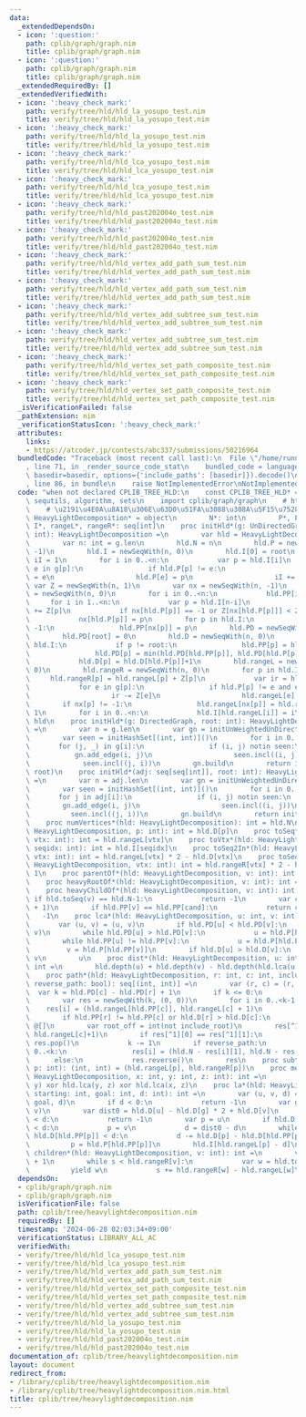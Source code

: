 ```yaml
---
data:
  _extendedDependsOn:
  - icon: ':question:'
    path: cplib/graph/graph.nim
    title: cplib/graph/graph.nim
  - icon: ':question:'
    path: cplib/graph/graph.nim
    title: cplib/graph/graph.nim
  _extendedRequiredBy: []
  _extendedVerifiedWith:
  - icon: ':heavy_check_mark:'
    path: verify/tree/hld/hld_la_yosupo_test.nim
    title: verify/tree/hld/hld_la_yosupo_test.nim
  - icon: ':heavy_check_mark:'
    path: verify/tree/hld/hld_la_yosupo_test.nim
    title: verify/tree/hld/hld_la_yosupo_test.nim
  - icon: ':heavy_check_mark:'
    path: verify/tree/hld/hld_lca_yosupo_test.nim
    title: verify/tree/hld/hld_lca_yosupo_test.nim
  - icon: ':heavy_check_mark:'
    path: verify/tree/hld/hld_lca_yosupo_test.nim
    title: verify/tree/hld/hld_lca_yosupo_test.nim
  - icon: ':heavy_check_mark:'
    path: verify/tree/hld/hld_past202004o_test.nim
    title: verify/tree/hld/hld_past202004o_test.nim
  - icon: ':heavy_check_mark:'
    path: verify/tree/hld/hld_past202004o_test.nim
    title: verify/tree/hld/hld_past202004o_test.nim
  - icon: ':heavy_check_mark:'
    path: verify/tree/hld/hld_vertex_add_path_sum_test.nim
    title: verify/tree/hld/hld_vertex_add_path_sum_test.nim
  - icon: ':heavy_check_mark:'
    path: verify/tree/hld/hld_vertex_add_path_sum_test.nim
    title: verify/tree/hld/hld_vertex_add_path_sum_test.nim
  - icon: ':heavy_check_mark:'
    path: verify/tree/hld/hld_vertex_add_subtree_sum_test.nim
    title: verify/tree/hld/hld_vertex_add_subtree_sum_test.nim
  - icon: ':heavy_check_mark:'
    path: verify/tree/hld/hld_vertex_add_subtree_sum_test.nim
    title: verify/tree/hld/hld_vertex_add_subtree_sum_test.nim
  - icon: ':heavy_check_mark:'
    path: verify/tree/hld/hld_vertex_set_path_composite_test.nim
    title: verify/tree/hld/hld_vertex_set_path_composite_test.nim
  - icon: ':heavy_check_mark:'
    path: verify/tree/hld/hld_vertex_set_path_composite_test.nim
    title: verify/tree/hld/hld_vertex_set_path_composite_test.nim
  _isVerificationFailed: false
  _pathExtension: nim
  _verificationStatusIcon: ':heavy_check_mark:'
  attributes:
    links:
    - https://atcoder.jp/contests/abc337/submissions/50216964
  bundledCode: "Traceback (most recent call last):\n  File \"/home/runner/.local/lib/python3.10/site-packages/onlinejudge_verify/documentation/build.py\"\
    , line 71, in _render_source_code_stat\n    bundled_code = language.bundle(stat.path,\
    \ basedir=basedir, options={'include_paths': [basedir]}).decode()\n  File \"/home/runner/.local/lib/python3.10/site-packages/onlinejudge_verify/languages/nim.py\"\
    , line 86, in bundle\n    raise NotImplementedError\nNotImplementedError\n"
  code: "when not declared CPLIB_TREE_HLD:\n    const CPLIB_TREE_HLD* = 1\n    import\
    \ sequtils, algorithm, sets\n    import cplib/graph/graph\n    # https://atcoder.jp/contests/abc337/submissions/50216964\n\
    \    # \u2191\u4E0A\u8A18\u306E\u63D0\u51FA\u3088\u308A\u5F15\u7528\n    type\
    \ HeavyLightDecomposition* = object\n        N*: int\n        P*, PP*, PD*, D*,\
    \ I*, rangeL*, rangeR*: seq[int]\n    proc initHld*(g: UnDirectedGraph, root:\
    \ int): HeavyLightDecomposition =\n        var hld = HeavyLightDecomposition()\n\
    \        var n: int = g.len\n        hld.N = n\n        hld.P = newSeqWith(n,\
    \ -1)\n        hld.I = newSeqWith(n, 0)\n        hld.I[0] = root\n        var\
    \ iI = 1\n        for i in 0..<n:\n            var p = hld.I[i]\n            for\
    \ e in g[p]:\n                if hld.P[p] != e:\n                    hld.I[iI]\
    \ = e\n                    hld.P[e] = p\n                    iI += 1\n       \
    \ var Z = newSeqWith(n, 1)\n        var nx = newSeqWith(n, -1)\n        hld.PP\
    \ = newSeqWith(n, 0)\n        for i in 0..<n:\n            hld.PP[i] = i\n   \
    \     for i in 1..<n:\n            var p = hld.I[n-i]\n            Z[hld.P[p]]\
    \ += Z[p]\n            if nx[hld.P[p]] == -1 or Z[nx[hld.P[p]]] < Z[p]:\n    \
    \            nx[hld.P[p]] = p\n        for p in hld.I:\n            if nx[p] !=\
    \ -1:\n                hld.PP[nx[p]] = p\n        hld.PD = newSeqWith(n, n)\n\
    \        hld.PD[root] = 0\n        hld.D = newSeqWith(n, 0)\n        for p in\
    \ hld.I:\n            if p != root:\n                hld.PP[p] = hld.PP[hld.PP[p]]\n\
    \                hld.PD[p] = min(hld.PD[hld.PP[p]], hld.PD[hld.P[p]]+1)\n    \
    \            hld.D[p] = hld.D[hld.P[p]]+1\n        hld.rangeL = newSeqWith(n,\
    \ 0)\n        hld.rangeR = newSeqWith(n, 0)\n        for p in hld.I:\n       \
    \     hld.rangeR[p] = hld.rangeL[p] + Z[p]\n            var ir = hld.rangeR[p]\n\
    \            for e in g[p]:\n                if hld.P[p] != e and e != nx[p]:\n\
    \                    ir -= Z[e]\n                    hld.rangeL[e] = ir\n    \
    \        if nx[p] != -1:\n                hld.rangeL[nx[p]] = hld.rangeL[p] +\
    \ 1\n        for i in 0..<n:\n            hld.I[hld.rangeL[i]] = i\n        return\
    \ hld\n    proc initHld*(g: DirectedGraph, root: int): HeavyLightDecomposition\
    \ =\n        var n = g.len\n        var gn = initUnWeightedUnDirectedStaticGraph(n)\n\
    \        var seen = initHashSet[(int, int)]()\n        for i in 0..<n:\n     \
    \       for (j, _) in g[i]:\n                if (i, j) notin seen:\n         \
    \           gn.add_edge(i, j)\n                    seen.incl((i, j))\n       \
    \             seen.incl((j, i))\n        gn.build\n        return initHld(gn,\
    \ root)\n    proc initHld*(adj: seq[seq[int]], root: int): HeavyLightDecomposition\
    \ =\n        var n = adj.len\n        var gn = initUnWeightedUnDirectedStaticGraph(n)\n\
    \        var seen = initHashSet[(int, int)]()\n        for i in 0..<n:\n     \
    \       for j in adj[i]:\n                if (i, j) notin seen:\n            \
    \        gn.add_edge(i, j)\n                    seen.incl((i, j))\n          \
    \          seen.incl((j, i))\n        gn.build\n        return initHld(gn, root)\n\
    \    proc numVertices*(hld: HeavyLightDecomposition): int = hld.N\n    proc depth*(hld:\
    \ HeavyLightDecomposition, p: int): int = hld.D[p]\n    proc toSeq*(hld: HeavyLightDecomposition,\
    \ vtx: int): int = hld.rangeL[vtx]\n    proc toVtx*(hld: HeavyLightDecomposition,\
    \ seqidx: int): int = hld.I[seqidx]\n    proc toSeq2In*(hld: HeavyLightDecomposition,\
    \ vtx: int): int = hld.rangeL[vtx] * 2 - hld.D[vtx]\n    proc toSeq2Out*(hld:\
    \ HeavyLightDecomposition, vtx: int): int = hld.rangeR[vtx] * 2 - hld.D[vtx] -\
    \ 1\n    proc parentOf*(hld: HeavyLightDecomposition, v: int): int = hld.P[v]\n\
    \    proc heavyRootOf*(hld: HeavyLightDecomposition, v: int): int = hld.PP[v]\n\
    \    proc heavyChildOf*(hld: HeavyLightDecomposition, v: int): int =\n       \
    \ if hld.toSeq(v) == hld.N-1:\n            return -1\n        var cand = hld.toVtx(hld.toSeq(v)\
    \ + 1)\n        if hld.PP[v] == hld.PP[cand]:\n            return cand\n     \
    \   -1\n    proc lca*(hld: HeavyLightDecomposition, u: int, v: int): int =\n \
    \       var (u, v) = (u, v)\n        if hld.PD[u] < hld.PD[v]:\n            swap(u,\
    \ v)\n        while hld.PD[u] > hld.PD[v]:\n            u = hld.P[hld.PP[u]]\n\
    \        while hld.PP[u] != hld.PP[v]:\n            u = hld.P[hld.PP[u]]\n   \
    \         v = hld.P[hld.PP[v]]\n        if hld.D[u] > hld.D[v]:\n            return\
    \ v\n        u\n    proc dist*(hld: HeavyLightDecomposition, u: int, v: int):\
    \ int =\n        hld.depth(u) + hld.depth(v) - hld.depth(hld.lca(u, v)) * 2\n\
    \    proc path*(hld: HeavyLightDecomposition, r: int, c: int, include_root: bool,\
    \ reverse_path: bool): seq[(int, int)] =\n        var (r, c) = (r, c)\n      \
    \  var k = hld.PD[c] - hld.PD[r] + 1\n        if k <= 0:\n            return @[]\n\
    \        var res = newSeqWith(k, (0, 0))\n        for i in 0..<k-1:\n        \
    \    res[i] = (hld.rangeL[hld.PP[c]], hld.rangeL[c] + 1)\n            c = hld.P[hld.PP[c]]\n\
    \        if hld.PP[r] != hld.PP[c] or hld.D[r] > hld.D[c]:\n            return\
    \ @[]\n        var root_off = int(not include_root)\n        res[^1] = (hld.rangeL[r]+root_off,\
    \ hld.rangeL[c]+1)\n        if res[^1][0] == res[^1][1]:\n            discard\
    \ res.pop()\n            k -= 1\n        if reverse_path:\n            for i in\
    \ 0..<k:\n                res[i] = (hld.N - res[i][1], hld.N - res[i][0])\n  \
    \      else:\n            res.reverse()\n        res\n    proc subtree*(hld: HeavyLightDecomposition,\
    \ p: int): (int, int) = (hld.rangeL[p], hld.rangeR[p])\n    proc median*(hld:\
    \ HeavyLightDecomposition, x: int, y: int, z: int): int =\n        hld.lca(x,\
    \ y) xor hld.lca(y, z) xor hld.lca(x, z)\n    proc la*(hld: HeavyLightDecomposition,\
    \ starting: int, goal: int, d: int): int =\n        var (u, v, d) = (starting,\
    \ goal, d)\n        if d < 0:\n            return -1\n        var g = hld.lca(u,\
    \ v)\n        var dist0 = hld.D[u] - hld.D[g] * 2 + hld.D[v]\n        if dist0\
    \ < d:\n            return -1\n        var p = u\n        if hld.D[u] - hld.D[g]\
    \ < d:\n            p = v\n            d = dist0 - d\n        while hld.D[p] -\
    \ hld.D[hld.PP[p]] < d:\n            d -= hld.D[p] - hld.D[hld.PP[p]] + 1\n  \
    \          p = hld.P[hld.PP[p]]\n        hld.I[hld.rangeL[p] - d]\n    iterator\
    \ children*(hld: HeavyLightDecomposition, v: int): int =\n        var s = hld.rangeL[v]\
    \ + 1\n        while s < hld.rangeR[v]:\n            var w = hld.toVtx(s)\n  \
    \          yield w\n            s += hld.rangeR[w] - hld.rangeL[w]\n"
  dependsOn:
  - cplib/graph/graph.nim
  - cplib/graph/graph.nim
  isVerificationFile: false
  path: cplib/tree/heavylightdecomposition.nim
  requiredBy: []
  timestamp: '2024-06-28 02:03:34+09:00'
  verificationStatus: LIBRARY_ALL_AC
  verifiedWith:
  - verify/tree/hld/hld_lca_yosupo_test.nim
  - verify/tree/hld/hld_lca_yosupo_test.nim
  - verify/tree/hld/hld_vertex_add_path_sum_test.nim
  - verify/tree/hld/hld_vertex_add_path_sum_test.nim
  - verify/tree/hld/hld_vertex_set_path_composite_test.nim
  - verify/tree/hld/hld_vertex_set_path_composite_test.nim
  - verify/tree/hld/hld_vertex_add_subtree_sum_test.nim
  - verify/tree/hld/hld_vertex_add_subtree_sum_test.nim
  - verify/tree/hld/hld_la_yosupo_test.nim
  - verify/tree/hld/hld_la_yosupo_test.nim
  - verify/tree/hld/hld_past202004o_test.nim
  - verify/tree/hld/hld_past202004o_test.nim
documentation_of: cplib/tree/heavylightdecomposition.nim
layout: document
redirect_from:
- /library/cplib/tree/heavylightdecomposition.nim
- /library/cplib/tree/heavylightdecomposition.nim.html
title: cplib/tree/heavylightdecomposition.nim
---
```

